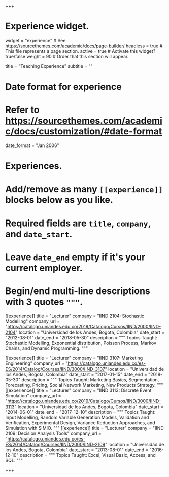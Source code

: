 +++
# Experience widget.
widget = "experience"  # See https://sourcethemes.com/academic/docs/page-builder/
headless = true  # This file represents a page section.
active = true  # Activate this widget? true/false
weight = 90  # Order that this section will appear.

title = "Teaching Experience"
subtitle = ""

# Date format for experience
#   Refer to https://sourcethemes.com/academic/docs/customization/#date-format
date_format = "Jan 2006"

# Experiences.
#   Add/remove as many `[[experience]]` blocks below as you like.
#   Required fields are `title`, `company`, and `date_start`.
#   Leave `date_end` empty if it's your current employer.
#   Begin/end multi-line descriptions with 3 quotes `"""`.
[[experience]]
  title = "Lecturer"
  company = "IIND 2104: Stochastic Modelling"
  company_url = "https://catalogo.uniandes.edu.co/2019/Catalogo/Cursos/IIND/2000/IIND-2104"
  location = "Universidad de los Andes, Bogota, Colombia"
  date_start = "2012-08-01"
  date_end = "2018-05-30"
  description = """
  Topics Taught: Stochastic Modelling, Exponential distribution, Poisson Process, Markov Chains, and Dynamic Programming.
  """

[[experience]]
  title = "Lecturer"
  company = "IIND 3107: Marketing Engineering"
  company_url = "https://catalogo.uniandes.edu.co/es-ES/2014/Catalog/Courses/IIND/3000/IIND-3107"
  location = "Universidad de los Andes, Bogota, Colombia"
  date_start = "2017-01-15"
  date_end = "2018-05-30"
  description = """
  Topics Taught: Marketing Basics, Segmentation, Forecasting, Pricing, Social Network Marketing, New Products Strategy.
  """
  [[experience]]
  title = "Lecturer"
  company = "IIND 3113: Discrete Event Simulation"
  company_url = "https://catalogo.uniandes.edu.co/2019/Catalogo/Cursos/IIND/3000/IIND-3113"
  location = "Universidad de los Andes, Bogota, Colombia"
  date_start = "2014-06-01"
  date_end = "2017-12-10"
  description = """
  Topics Taught: Input Modelling, Random Variable Generation Models,  Validation and Verification, Experimental Design, Variance Reduction Approaches, and Simulation with SIMIO.
  """
  [[experience]]
  title = "Lecturer"
  company = "IIND 2109: Decision Analysis Tools"
  company_url = "https://catalogo.uniandes.edu.co/es-ES/2014/Catalog/Courses/IIND/2000/IIND-2109"
  location = "Universidad de los Andes, Bogota, Colombia"
  date_start = "2013-08-01"
  date_end = "2016-12-10"
  description = """
  Topics Taught: Excel, Visual Basic, Access, and SQL.
  """

+++
